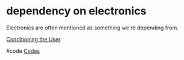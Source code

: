 # dependency on electronics
Electronics are often mentioned as something we're depending from.

[Conditioning the User](output/themes/Conditioning%20the%20User.md)

#code [Codes](output/codes/Codes.md) 